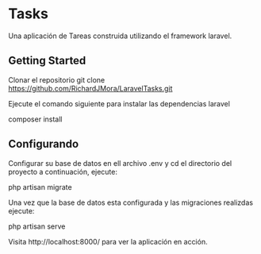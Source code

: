 # Tasks

Una aplicación de Tareas construida utilizando el framework laravel.

## Getting Started
Clonar el repositorio
git clone https://github.com/RichardJMora/LaravelTasks.git

Ejecute el comando siguiente para instalar las dependencias laravel

composer install

## Configurando

Configurar su base de datos en ell archivo .env y cd el directorio del proyecto a continuación, ejecute:

php artisan migrate

Una vez que la base de datos esta configurada y las migraciones realizdas ejecute:

php artisan serve

Visita http://localhost:8000/ para ver la aplicación en acción.
